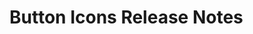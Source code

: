 <!-- Release notes authoring guidelines: http://keepachangelog.com/ -->

# Button Icons Release Notes

<!-- ## [Unreleased] -->

<!-- ## [VERSION] -->
